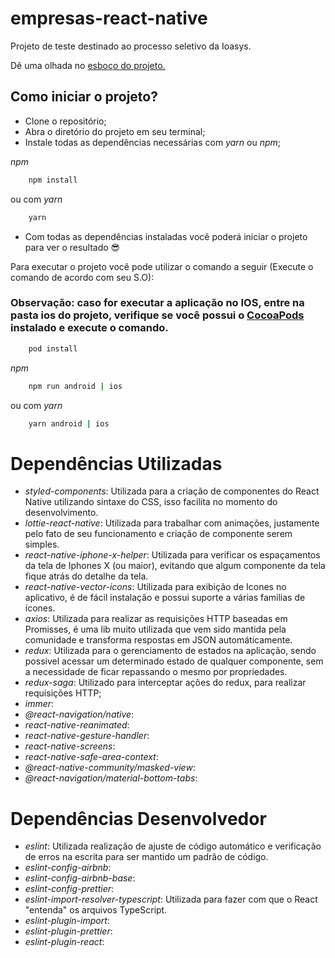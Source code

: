 # empresas-react-native
Projeto de teste destinado ao processo seletivo da Ioasys.

Dê uma olhada no [esboço do projeto.](https://whimsical.com/ioasys-test-SWXiEK9fgr6nDCeJMd7D1r)

## Como iniciar o projeto?
- Clone o repositório;
- Abra o diretório do projeto em seu terminal;
- Instale todas as dependências necessárias com _yarn_ ou _npm_;

_npm_
```bash
    npm install
```
ou com _yarn_
```bash
    yarn
```

- Com todas as dependências instaladas você poderá iniciar o projeto para ver o resultado 😎

Para executar o projeto você pode utilizar o comando a seguir (Execute o comando de acordo com seu S.O):

### **Observação:** caso for executar a aplicação no IOS, entre na pasta ios do projeto, verifique se você possui o [CocoaPods](https://cocoapods.org/) instalado e execute o comando.

```bash
    pod install
```


_npm_
```bash
    npm run android | ios
```
ou com _yarn_
```bash
    yarn android | ios
```


# Dependências Utilizadas
- _styled-components_: Utilizada para a criação de componentes do React Native utilizando sintaxe do CSS, isso facilita no momento do desenvolvimento.
- _lottie-react-native_: Utilizada para trabalhar com animações, justamente pelo fato de seu funcionamento e criação de componente serem simples.
- _react-native-iphone-x-helper_: Utilizada para verificar os espaçamentos da tela de Iphones X (ou maior), evitando que algum componente da tela fique atrás do detalhe da tela.
- _react-native-vector-icons_: Utilizada para exibição de Icones no aplicativo, é de fácil instalação e possui suporte a várias familias de ícones.
- _axios_: Utilizada para realizar as requisições HTTP baseadas em Promisses, é uma lib muito utilizada que vem sido mantida pela comunidade e transforma respostas em JSON automáticamente.
- _redux_: Utilizada para o gerenciamento de estados na aplicação, sendo possivel acessar um determinado estado de qualquer componente, sem a necessidade de ficar repassando o mesmo por propriedades.
- _redux-saga_: Utilizado para interceptar ações do redux, para realizar requisições HTTP;
- _immer_: 
- _@react-navigation/native_: 
- _react-native-reanimated_: 
- _react-native-gesture-handler_:
- _react-native-screens_:
- _react-native-safe-area-context_:
- _@react-native-community/masked-view_: 
- _@react-navigation/material-bottom-tabs_: 
# Dependências Desenvolvedor
- _eslint_: Utilizada realização de ajuste de código automático e verificação de erros na escrita para ser mantido um padrão de código.
- _eslint-config-airbnb_: 
- _eslint-config-airbnb-base_: 
- _eslint-config-prettier_: 
- _eslint-import-resolver-typescript_: Utilizada para fazer com que o React "entenda" os arquivos TypeScript. 
- _eslint-plugin-import_: 
- _eslint-plugin-prettier_: 
- _eslint-plugin-react_: 